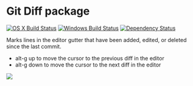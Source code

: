 # Git Diff package

[![OS X Build Status](https://travis-ci.org/atom/git-diff.svg?branch=master)](https://travis-ci.org/atom/git-diff) [![Windows Build Status](https://ci.appveyor.com/api/projects/status/9auj52cs0vso66nv/branch/master?svg=true)](https://ci.appveyor.com/project/Atom/git-diff/branch/master) [![Dependency Status](https://david-dm.org/atom/git-diff.svg)](https://david-dm.org/atom/git-diff)

Marks lines in the editor gutter that have been added, edited, or deleted since the last commit.

* alt-g up to move the cursor to the previous diff in the editor
* alt-g down to move the cursor to the next diff in the editor

![](https://f.cloud.github.com/assets/671378/2241519/04791a24-9cd6-11e3-9a12-164cabe81d58.png)

